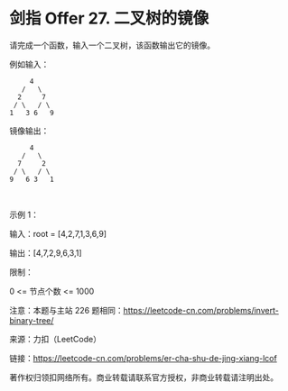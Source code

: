 # 剑指 Offer 27. 二叉树的镜像
请完成一个函数，输入一个二叉树，该函数输出它的镜像。

例如输入：
```
     4
   /   \
  2     7
 / \   / \
1   3 6   9
```
镜像输出：
```
     4
   /   \
  7     2
 / \   / \
9   6 3   1
```
 

示例 1：

输入：root = [4,2,7,1,3,6,9]

输出：[4,7,2,9,6,3,1]
 

限制：

0 <= 节点个数 <= 1000

注意：本题与主站 226 题相同：https://leetcode-cn.com/problems/invert-binary-tree/

来源：力扣（LeetCode）

链接：https://leetcode-cn.com/problems/er-cha-shu-de-jing-xiang-lcof

著作权归领扣网络所有。商业转载请联系官方授权，非商业转载请注明出处。